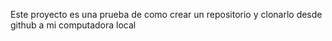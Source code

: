 Este proyecto es una prueba de como crear un repositorio y clonarlo desde github a mi computadora local